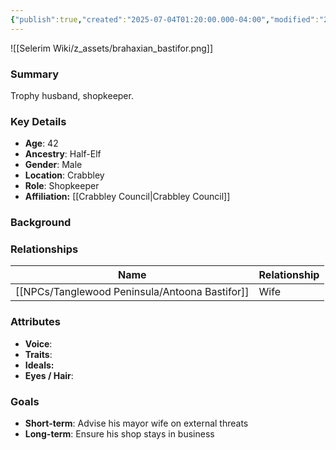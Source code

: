 ```yaml
---
{"publish":true,"created":"2025-07-04T01:20:00.000-04:00","modified":"2025-07-06T20:13:02.346-04:00","published":"2025-07-06T20:13:02.346-04:00","cssclasses":"","Age":"42","Ancestry":"Half-Elf","Gender":"Male","Location":["Crabbley"],"Role":["Shopkeeper"],"Affiliation":["[[Crabbley Council]]"]}
---
```



![[Selerim Wiki/z_assets/brahaxian_bastifor.png]]
### Summary
Trophy husband, shopkeeper.

### Key Details
- **Age**: 42
- **Ancestry**: Half-Elf
- **Gender**: Male
- **Location**: Crabbley
- **Role**: Shopkeeper
- **Affiliation:** [[Crabbley Council\|Crabbley Council]]

### Background


### Relationships

| Name                 | Relationship |
| -------------------- | ------------ |
| [[NPCs/Tanglewood Peninsula/Antoona Bastifor]] | Wife         |

### Attributes
- **Voice**: 
- **Traits**:  
- **Ideals:** 
- **Eyes / Hair**: 

### Goals
- **Short-term**: Advise his mayor wife on external threats
- **Long-term**: Ensure his shop stays in business